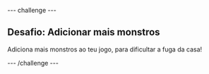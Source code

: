\--- challenge \---

## Desafio: Adicionar mais monstros

Adiciona mais monstros ao teu jogo, para dificultar a fuga da casa!

\--- /challenge \---